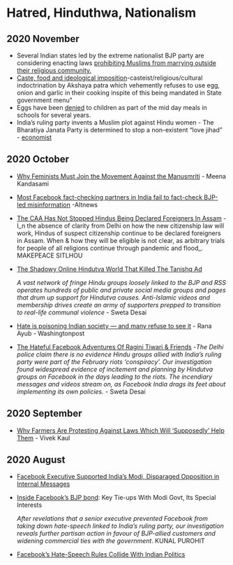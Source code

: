 # Hatred, Hinduthwa, Nationalism

## 2020 November

* Several Indian states led by the extreme nationalist BJP party are considering enacting laws [prohibiting Muslims from marrying outside their religious community.](https://scroll.in/article/979015/love-jihad-as-pandemic-rages-bjp-states-turn-focus-to-laws-based-on-hindutva-conspiracy-theory)
* [Caste, food and ideological imposition](https://www.dalitcamera.com/caste-food-ideological-imposition/)-casteist/religious/cultural indoctrination by Akshaya patra which vehemently refuses to use egg, onion and garlic in their cooking inspite of this being mandated in State government menu" &#x20;
* Eggs have been [denied](https://www.business-standard.com/article/current-affairs/most-bjp-ruled-states-skip-eggs-in-mid-day-meal-cite-vegetarian-sentiments-118073100120\_1.html) to children as part of the mid day meals in schools for several years.
* India’s ruling party invents a Muslim plot against Hindu women - The Bharatiya Janata Party is determined to stop a non-existent “love jihad” - [economist](https://www.economist.com/asia/2020/11/19/indias-ruling-party-invents-a-muslim-plot-against-hindu-women)

## 2020 October

* [Why Feminists Must Join the Movement Against the Manusmriti](https://thewire.in/caste/why-feminists-must-join-the-movement-against-the-manusmriti) - Meena Kandasami
* [Most Facebook fact-checking partners in India fail to fact-check BJP-led misinformation](https://www.altnews.in/most-facebook-fact-checking-partners-in-india-fail-to-fact-check-bjp-led-misinformation/) -Altnews
* [The CAA Has Not Stopped Hindus Being Declared Foreigners In Assam](https://www.article-14.com/post/the-caa-has-not-stopped-hindus-being-declared-foreigners-in-assam) - I_n the absence of clarity from Delhi on how the new citizenship law will work, Hindus of suspect citizenship continue to be declared foreigners in Assam. When & how they will be eligible is not clear, as arbitrary trials for people of all religions continue through pandemic and flood_. MAKEPEACE SITLHOU
*   [The Shadowy Online Hindutva World That Killed The Tanishq Ad](https://www.article-14.com/post/the-shadowy-online-hindutva-world-that-killed-the-tanishq-ad)

    _A vast network of fringe Hindu groups loosely linked to the BJP and RSS operates hundreds of public and private social media groups and pages that drum up support for Hindutva causes. Anti-Islamic videos and membership drives create an army of supporters prepped to transition to real-life communal violence_ - Sweta Desai&#x20;
* [Hate is poisoning Indian society — and many refuse to see it](https://www.washingtonpost.com/opinions/2020/10/21/tanishq-ad-hate-india/) - Rana Ayub - Washingtonpost
* [The Hateful Facebook Adventures Of Ragini Tiwari & Friends](https://www.article-14.com/post/the-hateful-facebook-adventures-of-ragini-tiwari-friends) -_The Delhi police claim there is no evidence Hindu groups allied with India’s ruling party were part of the February riots ‘conspiracy’. Our investigation found widespread evidence of incitement and planning by Hindutva groups on Facebook in the days leading to the riots. The incendiary messages and videos stream on, as Facebook India drags its feet about implementing its own policies._ - Sweta Desai&#x20;

## 2020 September

* [Why Farmers Are Protesting Against Laws Which Will ‘Supposedly’ Help Them](https://vivekkaul.com/2020/09/21/why-farmers-are-protesting-against-laws-which-will-supposedly-help-them/) - Vivek Kaul

## 2020 August

* [Facebook Executive Supported India’s Modi, Disparaged Opposition in Internal Messages ](https://www.wsj.com/articles/facebook-executive-supported-indias-modi-disparaged-opposition-in-internal-messages-11598809348)
*   [Inside Facebook’s BJP bond](https://www.article-14.com/post/inside-facebook-s-bjp-bond-key-tie-ups-with-modi-govt-its-special-interests): Key Tie-ups With Modi Govt, Its Special Interests

    _After revelations that a senior executive prevented Facebook from taking down hate-speech linked to India’s ruling party, our investigation reveals further partisan action in favour of BJP-allied customers and widening commercial ties with the government_. KUNAL PUROHIT
* [Facebook’s Hate-Speech Rules Collide With Indian Politics ](https://www.wsj.com/articles/facebook-hate-speech-india-politics-muslim-hindu-modi-zuckerberg-11597423346)

